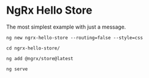 # NgRx Hello Store

The most simplest example with just a message.

`ng new ngrx-hello-store --routing=false --style=css`

`cd ngrx-hello-store/`

`ng add @ngrx/store@latest`

`ng serve`




